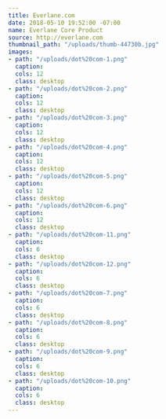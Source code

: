 ```yaml
---
title: Everlane.com
date: 2018-05-10 19:52:00 -07:00
name: Everlane Core Product
source: http://everlane.com
thumbnail_path: "/uploads/thumb-44730b.jpg"
images:
- path: "/uploads/dot%20com-1.png"
  caption: 
  cols: 12
  class: desktop
- path: "/uploads/dot%20com-2.png"
  caption: 
  cols: 12
  class: desktop
- path: "/uploads/dot%20com-3.png"
  caption: 
  cols: 12
  class: desktop
- path: "/uploads/dot%20com-4.png"
  caption: 
  cols: 12
  class: desktop
- path: "/uploads/dot%20com-5.png"
  caption: 
  cols: 12
  class: desktop
- path: "/uploads/dot%20com-6.png"
  caption: 
  cols: 12
  class: desktop
- path: "/uploads/dot%20com-11.png"
  caption: 
  cols: 6
  class: desktop
- path: "/uploads/dot%20com-12.png"
  caption: 
  cols: 6
  class: desktop
- path: "/uploads/dot%20com-7.png"
  caption: 
  cols: 6
  class: desktop
- path: "/uploads/dot%20com-8.png"
  caption: 
  cols: 6
  class: desktop
- path: "/uploads/dot%20com-9.png"
  caption: 
  cols: 6
  class: desktop
- path: "/uploads/dot%20com-10.png"
  caption: 
  cols: 6
  class: desktop
---
```


